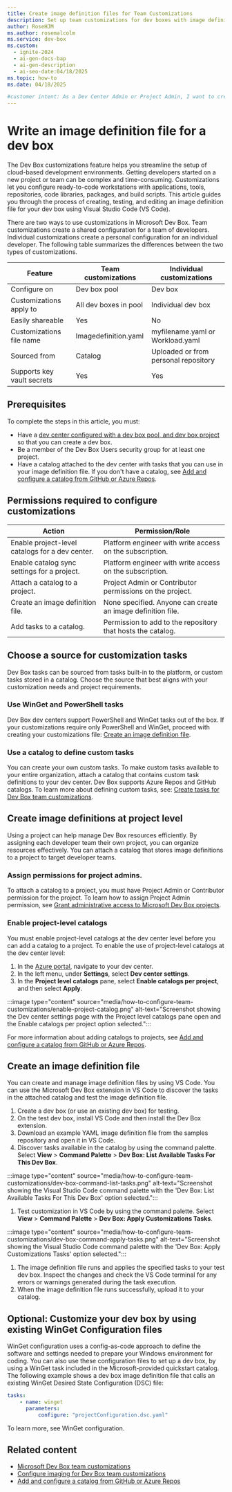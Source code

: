 ```yaml
---
title: Create image definition files for Team Customizations
description: Set up team customizations for dev boxes with image definition files, enabling efficient resource management for developer teams.
author: RoseHJM
ms.author: rosemalcolm
ms.service: dev-box
ms.custom:
  - ignite-2024
  - ai-gen-docs-bap
  - ai-gen-description
  - ai-seo-date:04/18/2025
ms.topic: how-to
ms.date: 04/18/2025

#customer intent: As a Dev Center Admin or Project Admin, I want to create image definition files so that my development teams can create customized dev boxes.
---
```


# Write an image definition file for a dev box

The Dev Box customizations feature helps you streamline the setup of cloud-based development environments. Getting developers started on a new project or team can be complex and time-consuming. Customizations let you configure ready-to-code workstations with applications, tools, repositories, code libraries, packages, and build scripts. This article guides you through the process of creating, testing, and editing an image definition file for your dev box using Visual Studio Code (VS Code). 

There are two ways to use customizations in Microsoft Dev Box. Team customizations create a shared configuration for a team of developers. Individual customizations create a personal configuration for an individual developer. The following table summarizes the differences between the two types of customizations.

| Feature                     | Team customizations       | Individual customizations       |
|-----------------------------|---------------------------|---------------------------------|
| Configure on               | Dev box pool             | Dev box                           |
| Customizations apply to    | All dev boxes in pool    | Individual dev box                |
| Easily shareable           | Yes                      | No                                |
| Customizations file name   | Imagedefinition.yaml     | myfilename.yaml or Workload.yaml  |
| Sourced from               | Catalog                  | Uploaded or from personal repository |
| Supports key vault secrets | Yes                      | Yes                               |


## Prerequisites

To complete the steps in this article, you must:

- Have a [dev center configured with a dev box pool, and dev box project](./quickstart-configure-dev-box-service.md) so that you can create a dev box.
- Be a member of the Dev Box Users security group for at least one project.
- Have a catalog attached to the dev center with tasks that you can use in your image definition file. If you don't have a catalog, see [Add and configure a catalog from GitHub or Azure Repos](../deployment-environments/how-to-configure-catalog.md).

## Permissions required to configure customizations

| Action                                                   | Permission/Role                                                                 |
|----------------------------------------------------------|---------------------------------------------------------------------------------|
| Enable project-level catalogs for a dev center.          | Platform engineer with write access on the subscription.                        |
| Enable catalog sync settings for a project.              | Platform engineer with write access on the subscription.                        |
| Attach a catalog to a project.                           | Project Admin or Contributor permissions on the project.                        |
| Create an image definition file.                             | None specified. Anyone can create an image definition file.                         |
| Add tasks to a catalog.                                  | Permission to add to the repository that hosts the catalog.                     |

## Choose a source for customization tasks
Dev Box tasks can be sourced from tasks built-in to the platform, or custom tasks stored in a catalog. Choose the source that best aligns with your customization needs and project requirements.

### Use WinGet and PowerShell tasks 
Dev Box dev centers support PowerShell and WinGet tasks out of the box. If your customizations require only PowerShell and WinGet, proceed with creating your customizations file: [Create an image definition file](#create-an-image-definition-file).

### Use a catalog to define custom tasks
You can create your own custom tasks. To make custom tasks available to your entire organization, attach a catalog that contains custom task definitions to your dev center. Dev Box supports Azure Repos and GitHub catalogs.
To learn more about defining custom tasks, see: [Create tasks for Dev Box team customizations](how-to-create-customization-tasks-catalog.md). 

## Create image definitions at project level
Using a project can help manage Dev Box resources efficiently. By assigning each developer team their own project, you can organize resources effectively. You can attach a catalog that stores image definitions to a project to target developer teams.

### Assign permissions for project admins. 
To attach a catalog to a project, you must have Project Admin or Contributor permission for the project.
To learn how to assign Project Admin permission, see [Grant administrative access to Microsoft Dev Box projects](how-to-project-admin.md).

### Enable project-level catalogs
You must enable project-level catalogs at the dev center level before you can add a catalog to a project. 
To enable the use of project-level catalogs at the dev center level:
1. In the [Azure portal](https://portal.azure.com/), navigate to your dev center.
1. In the left menu, under **Settings**, select **Dev center settings**.
1. In the **Project level catalogs** pane, select **Enable catalogs per project**, and then select **Apply**.

  :::image type="content" source="media/how-to-configure-team-customizations/enable-project-catalog.png" alt-text="Screenshot showing the Dev center settings page with the Project level catalogs pane open and the Enable catalogs per project option selected.":::

For more information about adding catalogs to projects, see [Add and configure a catalog from GitHub or Azure Repos](../deployment-environments/how-to-configure-catalog.md).

## Create an image definition file
You can create and manage image definition files by using VS Code. You can use the Microsoft Dev Box extension in VS Code to discover the tasks in the attached catalog and test the image definition file.
1. Create a dev box (or use an existing dev box) for testing.
1. On the test dev box, install VS Code and then install the Dev Box extension.
1. Download an example YAML image definition file from the samples repository and open it in VS Code.
1. Discover tasks available in the catalog by using the command palette. Select **View** > **Command Palette** > **Dev Box: List Available Tasks For This Dev Box**.

  :::image type="content" source="media/how-to-configure-team-customizations/dev-box-command-list-tasks.png" alt-text="Screenshot showing the Visual Studio Code command palette with the 'Dev Box: List Available Tasks For This Dev Box' option selected.":::
 
1. Test customization in VS Code by using the command palette. Select **View** > **Command Palette** > **Dev Box: Apply Customizations Tasks**.

  :::image type="content" source="media/how-to-configure-team-customizations/dev-box-command-apply-tasks.png" alt-text="Screenshot showing the Visual Studio Code command palette with the 'Dev Box: Apply Customizations Tasks' option selected.":::
 
1. The image definition file runs and applies the specified tasks to your test dev box. Inspect the changes and check the VS Code terminal for any errors or warnings generated during the task execution.
1. When the image definition file runs successfully, upload it to your catalog.

## Optional: Customize your dev box by using existing WinGet Configuration files
WinGet configuration uses a config-as-code approach to define the software and settings needed to prepare your Windows environment for coding. You can also use these configuration files to set up a dev box, by using a WinGet task included in the Microsoft-provided quickstart catalog.
The following example shows a dev box image definition file that calls an existing WinGet Desired State Configuration (DSC) file:

```yaml
tasks:
    - name: winget
      parameters:
          configure: "projectConfiguration.dsc.yaml"
```

To learn more, see WinGet configuration.

## Related content

- [Microsoft Dev Box team customizations](concept-what-are-team-customizations.md)
- [Configure imaging for Dev Box team customizations](how-to-configure-customization-imaging.md)
- [Add and configure a catalog from GitHub or Azure Repos](../deployment-environments/how-to-configure-catalog.md)
